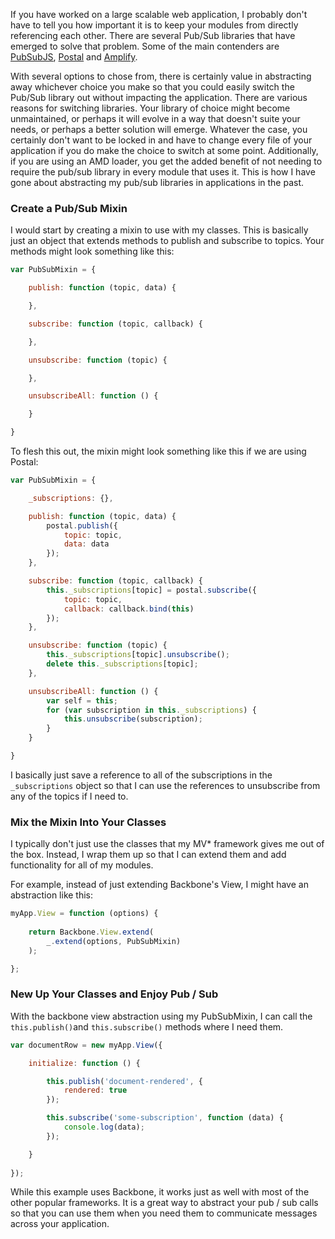 If you have worked on a large scalable web application, I probably don't have to tell you how important it is to keep your modules from directly referencing each other. There are several Pub/Sub libraries that have emerged to solve that problem. Some of the main contenders are [PubSubJS](https://github.com/mroderick/PubSubJS), [Postal](https://github.com/postaljs/postal.js) and [Amplify](http://amplifyjs.com/).

With several options to chose from, there is certainly value in abstracting away whichever choice you make so that you could easily switch the Pub/Sub library out without impacting the application. There are various reasons for switching libraries. Your library of choice might become unmaintained, or perhaps it will evolve in a way that doesn't suite your needs, or perhaps a better solution will emerge. Whatever the case, you certainly don't want to be locked in and have to change every file of your application if you do make the choice to switch at some point. Additionally, if you are using an AMD loader, you get the added benefit of not needing to require the pub/sub library in every module that uses it. This is how I have gone about abstracting my pub/sub libraries in applications in the past.

<!-- more -->

### Create a Pub/Sub Mixin

I would start by creating a mixin to use with my classes. This is basically just an object that extends methods to publish and subscribe to topics. Your methods might look something like this:

```js
var PubSubMixin = {

    publish: function (topic, data) {

    },

    subscribe: function (topic, callback) {

    },

    unsubscribe: function (topic) {

    },

    unsubscribeAll: function () {

    }

}
```

To flesh this out, the mixin might look something like this if we are using Postal:

```js
var PubSubMixin = {

    _subscriptions: {},

    publish: function (topic, data) {
        postal.publish({
            topic: topic,
            data: data
        });
    },

    subscribe: function (topic, callback) {
        this._subscriptions[topic] = postal.subscribe({
            topic: topic,
            callback: callback.bind(this)
        });
    },

    unsubscribe: function (topic) {
        this._subscriptions[topic].unsubscribe();
        delete this._subscriptions[topic];
    },

    unsubscribeAll: function () {
        var self = this;
        for (var subscription in this._subscriptions) {
            this.unsubscribe(subscription);
        }
    }

}
```

I basically just save a reference to all of the subscriptions in the `_subscriptions` object so that I can use the references to unsubscribe from any of the topics if I need to.

### Mix the Mixin Into Your Classes

I typically don't just use the classes that my MV* framework gives me out of the box. Instead, I wrap them up so that I can extend them and add functionality for all of my modules.

For example, instead of just extending Backbone's View, I might have an abstraction like this:

```js
myApp.View = function (options) {
  
    return Backbone.View.extend(
        _.extend(options, PubSubMixin)
    );

};
```

### New Up Your Classes and Enjoy Pub / Sub

With the backbone view abstraction using my PubSubMixin, I can call the `this.publish()`and `this.subscribe()` methods where I need them.

```js
var documentRow = new myApp.View({

    initialize: function () {

        this.publish('document-rendered', {
            rendered: true
        });

        this.subscribe('some-subscription', function (data) {
            console.log(data);
        });

    }
    
});
```

While this example uses Backbone, it works just as well with most of the other popular frameworks. It is a great way to abstract your pub / sub calls so that you can use them when you need them to communicate messages across your application.